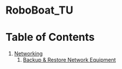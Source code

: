 # RoboBoat_TU

# Table of Contents #

1. [Networking](/networking/)
    1. [Backup & Restore Network Equipment](networking/RouterBackups/)
